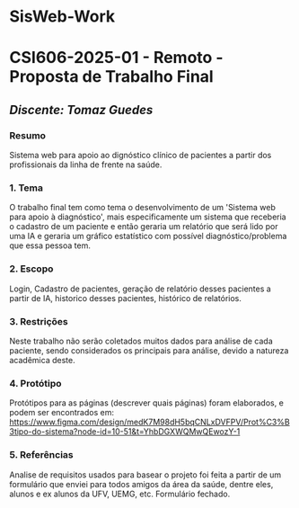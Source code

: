 ﻿# SisWeb-Work

# **CSI606-2025-01 - Remoto - Proposta de Trabalho Final**

## *Discente: Tomaz Guedes*

<!-- Descrever um resumo sobre o trabalho. -->

### Resumo

  Sistema web para apoio ao dignóstico clínico de pacientes a partir dos profissionais da linha de frente na saúde.

<!-- Apresentar o tema. -->
### 1. Tema

  O trabalho final tem como tema o desenvolvimento de um 'Sistema web para apoio à diagnóstico', mais especificamente um 
sistema que receberia o cadastro de um paciente e então geraria um 
relatório que será lido por uma IA e geraria um gráfico estatístico 
com possível diagnóstico/problema que essa pessoa tem.


<!-- Descrever e limitar o escopo da aplicação. -->
### 2. Escopo

  Login, Cadastro de pacientes, geração de relatório desses pacientes a partir de IA, historico desses pacientes, histórico de relatórios.

<!-- Apresentar restrições de funcionalidades e de escopo. -->
### 3. Restrições

  Neste trabalho não serão coletados muitos dados para análise de cada paciente, sendo considerados os principais para análise, devido a natureza acadêmica deste.

<!-- Construir alguns protótipos para a aplicação, disponibilizá-los no Github e descrever o que foi considerado. //-->
### 4. Protótipo

  Protótipos para as páginas (descrever quais páginas) foram elaborados, e podem ser encontrados em: https://www.figma.com/design/medK7M98dH5bqCNLxDVFPV/Prot%C3%B3tipo-do-sistema?node-id=10-51&t=YhbDGXWQMwQEwozY-1

### 5. Referências

  Analise de requisitos usados para basear o projeto foi feita a partir de um formulário que enviei para todos amigos da área da saúde, dentre eles, alunos e ex alunos da UFV, UEMG, etc. Formulário fechado.

